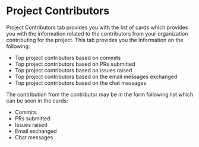 # Project Contributors

Project Contributors tab provides you with the list of cards which provides you with the information related to the contributors from your organization contributing for the project. This tab provides you the information on the following:

* Top project contributors based on commits
* Top project contributors based on PRs submitted 
* Top project contributors based on issues raised 
* Top project contributors based on the email messages exchanged 
* Top project contributors based on the chat messages 

The contribution from the contributor may be in the form following list which can be seen in the cards:

* Commits 
* PRs submitted 
* Issues raised 
* Email exchanged  
* Chat messages 





